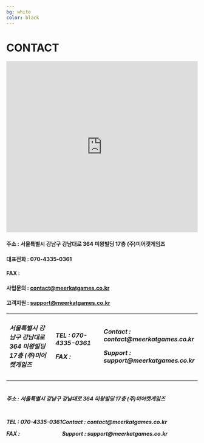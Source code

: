 ```yaml
---
bg: white
color: black
---
```



# CONTACT

<iframe src="https://www.google.com/maps/embed?pb=!1m18!1m12!1m3!1d1582.7612505906102!2d127.02859328696883!3d37.495592997464044!2m3!1f0!2f0!3f0!3m2!1i1024!2i768!4f13.1!3m3!1m2!1s0x0%3A0x0!2zMzfCsDI5JzQ0LjEiTiAxMjfCsDAxJzQ1LjciRQ!5e0!3m2!1sko!2skr!4v1533521760110" width="100%" height="450" frameborder="0" style="border:0" allowfullscreen></iframe>

#### 주소 : 서울특별시 강남구 강남대로 364 미왕빌딩 17층 (주)미어캣게임즈
#### 대표전화 : 070-4335-0361
#### FAX : 
#### 사업문의 : <contact@meerkatgames.co.kr>
#### 고객지원 : <support@meerkatgames.co.kr>

<table width="100%" border="0">
  <tr>
    <td width="34%"><h5>서울특별시 강남구 강남대로 364 미왕빌딩 17층 (주)미어캣게임즈</td>
    <td width="33%"><h5><p>TEL : 070-4335-0361</P><p>FAX : </p></td>
    <td width="33%"><h5><p>Contact : contact@meerkatgames.co.kr</p><p>Support : support@meerkatgames.co.kr</P></td>
  </tr>
  </table>
  
  <div style="float:left;"><h5>주소 : 서울특별시 강남구 강남대로 364 미왕빌딩 17층 (주)미어캣게임즈</div>
  <div style="float:left;"><h5><p>TEL : 070-4335-0361</P><p>FAX : </p></div>
    <div style="float:left;"><h5><p>Contact : contact@meerkatgames.co.kr</p><p>Support : support@meerkatgames.co.kr</P></div>
